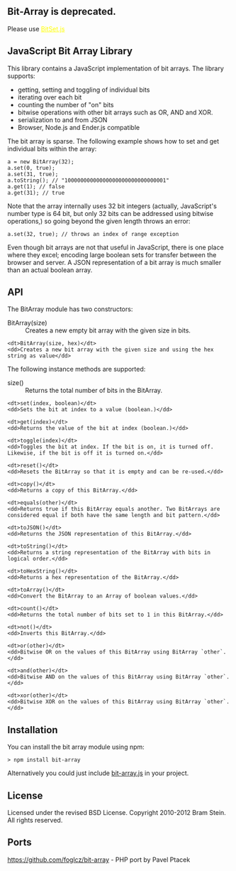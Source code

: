 ## Bit-Array is deprecated. 

Please use <a href="https://github.com/infusion/BitSet.js" style="color: yellow;">BitSet.js</a>

## JavaScript Bit Array Library

This library contains a JavaScript implementation of bit arrays. The library supports:

* getting, setting and toggling of individual bits
* iterating over each bit
* counting the number of "on" bits
* bitwise operations with other bit arrays such as OR, AND and XOR.
* serialization to and from JSON
* Browser, Node.js and Ender.js compatible

The bit array is sparse. The following example shows how to set and get individual bits within the array:

    a = new BitArray(32);
    a.set(0, true);
    a.set(31, true);
    a.toString(); // "10000000000000000000000000000001"
    a.get(1); // false
    a.get(31); // true

Note that the array internally uses 32 bit integers (actually, JavaScript's number type is 64 bit, but only 32 bits can be addressed using bitwise operations,) so going beyond the given length throws an error:

    a.set(32, true); // throws an index of range exception

Even though bit arrays are not that useful in JavaScript, there is one place where they excel; encoding large boolean sets for transfer between the browser and server. A JSON representation of a bit array is much smaller than an actual boolean array.

## API

The BitArray module has two constructors:

<dl>
    <dt>BitArray(size)</dt>
    <dd>Creates a new empty bit array with the given size in bits.</dd>

    <dt>BitArray(size, hex)</dt>
    <dd>Creates a new bit array with the given size and using the hex string as value</dd>
</dl>

The following instance methods are supported:

<dl>
    <dt>size()</dt>
    <dd>Returns the total number of bits in the BitArray.</dd>

    <dt>set(index, boolean)</dt>
    <dd>Sets the bit at index to a value (boolean.)</dd>

    <dt>get(index)</dt>
    <dd>Returns the value of the bit at index (boolean.)</dd>

    <dt>toggle(index)</dt>
    <dd>Toggles the bit at index. If the bit is on, it is turned off. Likewise, if the bit is off it is turned on.</dd>

    <dt>reset()</dt>
    <dd>Resets the BitArray so that it is empty and can be re-used.</dd>

    <dt>copy()</dt>
    <dd>Returns a copy of this BitArray.</dd>

    <dt>equals(other)</dt>
    <dd>Returns true if this BitArray equals another. Two BitArrays are considered equal if both have the same length and bit pattern.</dd>

    <dt>toJSON()</dt>
    <dd>Returns the JSON representation of this BitArray.</dd>

    <dt>toString()</dt>
    <dd>Returns a string representation of the BitArray with bits in logical order.</dd>

    <dt>toHexString()</dt>
    <dd>Returns a hex representation of the BitArray.</dd>

    <dt>toArray()</dt>
    <dd>Convert the BitArray to an Array of boolean values.</dd>

    <dt>count()</dt>
    <dd>Returns the total number of bits set to 1 in this BitArray.</dd>

    <dt>not()</dt>
    <dd>Inverts this BitArray.</dd>

    <dt>or(other)</dt>
    <dd>Bitwise OR on the values of this BitArray using BitArray `other`.</dd>

    <dt>and(other)</dt>
    <dd>Bitwise AND on the values of this BitArray using BitArray `other`.</dd>

    <dt>xor(other)</dt>
    <dd>Bitwise XOR on the values of this BitArray using BitArray `other`.</dd>
</dl>

## Installation

You can install the bit array module using npm:

    > npm install bit-array

Alternatively you could just include [bit-array.js](lib/bit-array.js) in your project.

## License

Licensed under the revised BSD License. Copyright 2010-2012 Bram Stein. All rights reserved.

Ports
-----
https://github.com/foglcz/bit-array - PHP port by Pavel Ptacek
